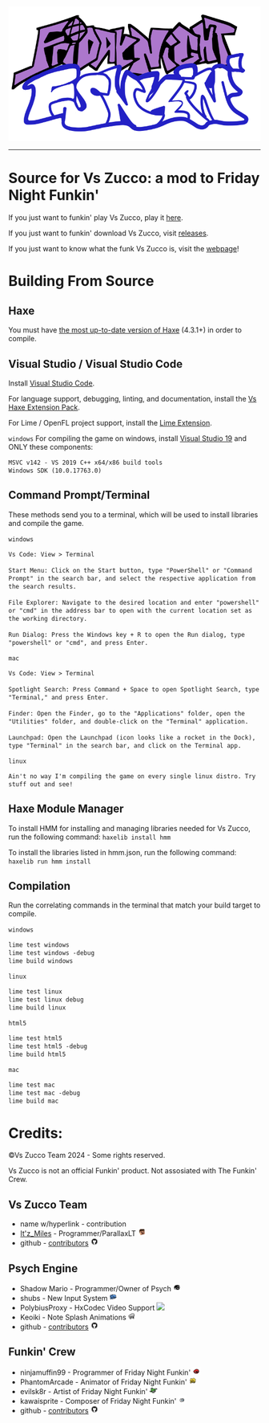 <!--This is the markdown readme. View the pretty format on the webpage:
example.com
-->
![logo](./assets/preload/images/logo.png)
___
# Source for Vs Zucco: a mod to Friday Night Funkin'
If you just want to funkin' play Vs Zucco, play it [here](https://example.com).

If you just want to funkin' download Vs Zucco, visit [releases](https://example.com).

If you just want to know what the funk Vs Zucco is, visit the [webpage](https://example.com)!

# Building From Source

## Haxe
You must have [the most up-to-date version of Haxe](https://haxe.org/download/) (4.3.1+) in order to compile.

## Visual Studio / Visual Studio Code

Install [Visual Studio Code](https://code.visualstudio.com/download).

For language support, debugging, linting, and documentation, install the [Vs Haxe Extension Pack](https://marketplace.visualstudio.com/items?itemName=vshaxe.haxe-extension-pack).

For Lime / OpenFL project support, install the [Lime Extension](https://marketplace.visualstudio.com/items?itemName=openfl.lime-vscode-extension).

`windows` For compiling the game on windows, install [Visual Studio 19](https://visualstudio.microsoft.com/vs/older-downloads/#visual-studio-2019-and-other-products) and ONLY these components:
```
MSVC v142 - VS 2019 C++ x64/x86 build tools
Windows SDK (10.0.17763.0)
```

## Command Prompt/Terminal

 These methods send you to a terminal, which will be used to install libraries and compile the game.
 
`windows`
```
Vs Code: View > Terminal 

Start Menu: Click on the Start button, type "PowerShell" or "Command Prompt" in the search bar, and select the respective application from the search results.

File Explorer: Navigate to the desired location and enter "powershell" or "cmd" in the address bar to open with the current location set as the working directory.

Run Dialog: Press the Windows key + R to open the Run dialog, type "powershell" or "cmd", and press Enter.
```

`mac`
```
Vs Code: View > Terminal

Spotlight Search: Press Command + Space to open Spotlight Search, type "Terminal," and press Enter.

Finder: Open the Finder, go to the "Applications" folder, open the "Utilities" folder, and double-click on the "Terminal" application.

Launchpad: Open the Launchpad (icon looks like a rocket in the Dock), type "Terminal" in the search bar, and click on the Terminal app.
```

`linux`
```
Ain't no way I'm compiling the game on every single linux distro. Try stuff out and see!
```

## Haxe Module Manager
To install HMM for installing and managing libraries needed for Vs Zucco, run the following command:
`haxelib install hmm`

To install the libraries listed in hmm.json, run the following command:
`haxelib run hmm install`

## Compilation
Run the correlating commands in the terminal that match your build target to compile.

`windows`
```
lime test windows
lime test windows -debug
lime build windows
```

`linux`
```
lime test linux
lime test linux debug
lime build linux
```

`html5`
``` 
lime test html5
lime test html5 -debug
lime build html5
```

`mac`
```
lime test mac
lime test mac -debug
lime build mac
```

# Credits:

 ©Vs Zucco Team 2024 - Some rights reserved.

Vs Zucco is not an official Funkin' product. Not assosiated with The Funkin' Crew.

## Vs Zucco Team
* name w/hyperlink - contribution
* [It'z_Miles](https://twitter.com/Itz_MilesDev) - Programmer/ParallaxLT <img src="./assets/preload/images/credits/miles.png" width="16">
* github - [contributors](https://github.com) <img src= "./assets/preload/images/credits/github.png" width="16">

## Psych Engine
* Shadow Mario - Programmer/Owner of Psych <img src="./assets/preload/images/credits/shadowmario.png" width="16">
* shubs - New Input System <img src="./assets/preload/images/credits/shubs.png" width="16">
* PolybiusProxy - HxCodec Video Support <img src="./assets/preload/images/credits/polybiusproxy.png" width="16">
* Keoiki - Note Splash Animations <img src="./assets/preload/images/credits/keoiki.png" width="16">
* github - [contributors](https://github.com/ShadowMario/FNF-PsychEngine/graphs/contributors) <img src= "./assets/preload/images/credits/github.png" width="16">

## Funkin' Crew
* ninjamuffin99 - Programmer of Friday Night Funkin' <img src="./assets/preload/images/credits/ninjamuffin99.png" width="16">
* PhantomArcade -	Animator of Friday Night Funkin' <img src="./assets/preload/images/credits/phantomarcade.png" width="16">
* evilsk8r - Artist of Friday Night Funkin' <img src="./assets/preload/images/credits/evilsk8r.png" width="16">
* kawaisprite - Composer of Friday Night Funkin' <img src="./assets/preload/images/credits/kawaisprite.png" width="16">
* github - [contributors](https://github.com/FunkinCrew/Funkin/graphs/contributors) <img src= "./assets/preload/images/credits/github.png" width="16">

